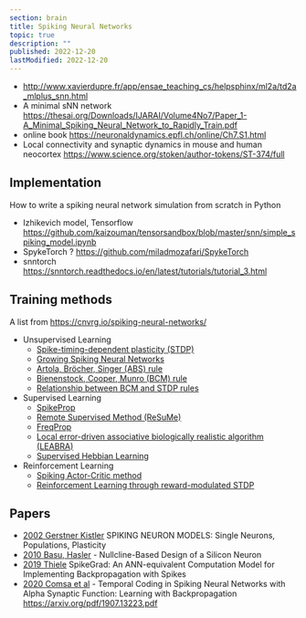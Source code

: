 ```yaml
---
section: brain
title: Spiking Neural Networks
topic: true
description: ""
published: 2022-12-20
lastModified: 2022-12-20
---
```


- http://www.xavierdupre.fr/app/ensae_teaching_cs/helpsphinx/ml2a/td2a_mlplus_snn.html
- A minimal sNN network https://thesai.org/Downloads/IJARAI/Volume4No7/Paper_1-A_Minimal_Spiking_Neural_Network_to_Rapidly_Train.pdf
- online book https://neuronaldynamics.epfl.ch/online/Ch7.S1.html
- Local connectivity and synaptic dynamics in mouse and human neocortex https://www.science.org/stoken/author-tokens/ST-374/full


## Implementation

How to write a spiking neural network simulation from scratch in Python

- Izhikevich model, Tensorflow https://github.com/kaizouman/tensorsandbox/blob/master/snn/simple_spiking_model.ipynb
- SpykeTorch ? https://github.com/miladmozafari/SpykeTorch
- snntorch https://snntorch.readthedocs.io/en/latest/tutorials/tutorial_3.html


## Training methods

A list from https://cnvrg.io/spiking-neural-networks/

- Unsupervised Learning
  - [Spike-timing-dependent plasticity (STDP)](http://www.scholarpedia.org/article/Spike-timing_dependent_plasticity)
  - [Growing Spiking Neural Networks](https://arxiv.org/pdf/1807.09374.pdf)
  - [Artola, Bröcher, Singer (ABS) rule](https://www.sciencedirect.com/science/article/abs/pii/016622369390081V)
  - [Bienenstock, Cooper, Munro (BCM) rule](http://www.scholarpedia.org/article/BCM_theory)
  - [Relationship between BCM and STDP rules](http://www.izhikevich.org/publications/bcm.pdf)
- Supervised Learning
  - [SpikeProp](https://www.researchgate.net/publication/221165220_SpikeProp_backpropagation_for_networks_of_spiking_neurons)
  - [Remote Supervised Method (ReSuMe)](http://d1.cie.put.poznan.pl/pracownicy/prac_15/Publikacje/ReSuMe_FP_TechRep_2005a.pdf)
  - [FreqProp](https://citeseerx.ist.psu.edu/viewdoc/download?doi=10.1.1.58.5637&rep=rep1&type=pdf)
  - [Local error-driven associative biologically realistic algorithm (LEABRA)](https://en.wikipedia.org/wiki/Leabra)
  - [Supervised Hebbian Learning](http://ecee.colorado.edu/~ecen4831/Demuth/Ch7_pres.pdf)
- Reinforcement Learning
  - [Spiking Actor-Critic method](https://watermark.silverchair.com/neco.2008.08-07-593.pdf?token=AQECAHi208BE49Ooan9kkhW_Ercy7Dm3ZL_9Cf3qfKAc485ysgAAAq4wggKqBgkqhkiG9w0BBwagggKbMIIClwIBADCCApAGCSqGSIb3DQEHATAeBglghkgBZQMEAS4wEQQMZnhncbq_rDsCI1ZHAgEQgIICYfFxqPJsnp8NHlB4yh8tBi8fqpL9fWyKyXx3GAISccfVNJMZ09_99O-x6ifl4GshYEhVX2MVIaUW54zL3I_MPMpEO7anv5Q3BZUHIozYiSmCgDqbhfkPZOfypIq78Ttm6SPT1z92WWDfu72RMZ4dA94QeINMRrDl8smAMHJ-0uzb_S2ox5IGKbJk2wDlJTv9P-m8YSJoFI9LA1_hm6gbiA10j3ynDV4gBSAVKQcnwOa-UZtKdqAyAgXF6oOOT5HVXRdwfWUuhrClqnsJtBgWMWo9YUVXjjh-8D3f29V_-1SfyI7DgsaVMiV6kogmX5wPOCruPD3cQ-oLc3ZX-54JGRKFTAQ6gTAQAI6NKRHcuLCwbQoB_ePUP6XFM4_lWZhY75qwUF75riz9KYEOflMdTtf4nZBIRqG21PTq6BbaJdcmt_wBcoSYgQJ3FsTUwzU3wiFGBtOQiOSd-3nJyMWN_aONJYjd8opTIsLc5WHU_ORHbjnCCj9LvQlJANB4cWlOv4nbFK0xcpolYzkku9-VwAuIW9uFyspCp2xe8ubvr6TEjQOsOMjqG2BR9d3IKv20K3tkAqbctSLLEs-wqWaReHSZ5V_xpXgmu0ws6UQKeqqKxAEPQVHzi_l7wJS1ilwWhJ8_5T9JPoGHdoCdyWMKpQBWoEjDpDRxXZGRcX36WrojjNAneVMPEIbJeXvjNqowr1EzahGdmkUR3qXdgIgloTxr064gTFM_QYxgsgxID5SL-Qd_V2EXJqBa4aNc8L8oCm5Y0ulqbY5grrSr6mGbyoM1gVy9MPOs8-8s34yojLYiBQ)
  - [Reinforcement Learning through reward-modulated STDP](https://florian.io/papers/2007_Florian_Modulated_STDP.pdf)


## Papers

- [2002 Gerstner Kistler](http://catdir.loc.gov/catdir/samples/cam031/2002067657.pdf) SPIKING NEURON MODELS: Single Neurons, Populations, Plasticity
- [2010 Basu, Hasler](https://0795f079-a-62cb3a1a-s-sites.googlegroups.com/site/arindambasu/writings/2010_J2.pdf) - Nullcline-Based Design of a Silicon Neuron
- [2019 Thiele](https://arxiv.org/pdf/1906.00851.pdf) SpikeGrad: An ANN-equivalent Computation Model for Implementing Backpropagation with Spikes
- [2020 Comsa et al](https://arxiv.org/abs/1907.13223) - Temporal Coding in Spiking Neural Networks with Alpha Synaptic Function: Learning with Backpropagation https://arxiv.org/pdf/1907.13223.pdf

